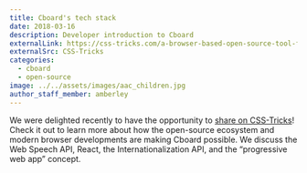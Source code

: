 ```yaml
---
title: Cboard's tech stack
date: 2018-03-16
description: Developer introduction to Cboard
externalLink: https://css-tricks.com/a-browser-based-open-source-tool-for-alternative-communication/
externalSrc: CSS-Tricks
categories:
  - cboard
  - open-source
image: ../../assets/images/aac_children.jpg
author_staff_member: amberley
---
```

We were delighted recently to have the opportunity to [share on CSS-Tricks](https://css-tricks.com/a-browser-based-open-source-tool-for-alternative-communication/)! Check it out to learn more about how the open-source ecosystem and modern browser developments are making Cboard possible. We discuss the Web Speech API, React, the Internationalization API, and the “progressive web app” concept.